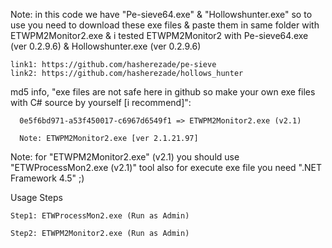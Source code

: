 Note: in this code we have "Pe-sieve64.exe" & "Hollowshunter.exe" so to use you need to download these exe files & paste them in same folder with ETWPM2Monitor2.exe & i tested ETWPM2Monitor2 with Pe-sieve64.exe (ver 0.2.9.6) & Hollowshunter.exe (ver 0.2.9.6)

    link1: https://github.com/hasherezade/pe-sieve
    link2: https://github.com/hasherezade/hollows_hunter

md5 info, "exe files are not safe here in github so make your own exe files with C# source by yourself [i recommend]":

      0e5f6bd971-a53f450017-c6967d6549f1 => ETWPM2Monitor2.exe (v2.1)
      
      Note: ETWPM2Monitor2.exe [ver 2.1.21.97]
    
    
Note: for "ETWPM2Monitor2.exe" (v2.1) you should use "ETWProcessMon2.exe (v2.1)" tool also for execute exe file you need ".NET Framework 4.5" ;) 

Usage Steps

    Step1: ETWProcessMon2.exe (Run as Admin)

    Step2: ETWPM2Monitor2.exe (Run as Admin)
